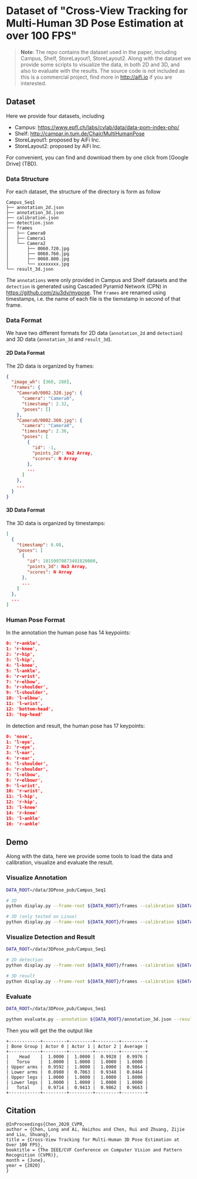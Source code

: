 # Dataset of "Cross-View Tracking for Multi-Human 3D Pose Estimation at over 100 FPS"

>**Note**: The repo contains the dataset used in the paper, 
including Campus, Shelf, StoreLayout1, StoreLayout2.
Along with the dataset
we provide some scripts to visualize the data, in both 2D and 3D,
and also to evaluate with the results.
The source code is not included 
as this is a commercial project,
find more in http://aifi.io if you are interested.


## Dataset
Here we provide four datasets, including
+ Campus: https://www.epfl.ch/labs/cvlab/data/data-pom-index-php/
+ Shelf: http://campar.in.tum.de/Chair/MultiHumanPose
+ StoreLayout1: proposed by AiFi Inc.
+ StoreLayout2: proposed by AiFi Inc.


For convenient, you can find and download them by one click from [Google Drive] (TBD).

### Data Structure
For each dataset, the structure of the directory is form as follow
```
Campus_Seq1
├── annotation_2d.json
├── annotation_3d.json
├── calibration.json
├── detection.json
├── frames
│   ├── Camera0
│   ├── Camera1
│   └── Camera2
│       ├── 0060.720.jpg
│       ├── 0060.760.jpg
│       ├── 0060.800.jpg
│       └── xxxxxxxx.jpg
└── result_3d.json
```
The `annotations` were only provided in Campus and Shelf datasets
and the `detection` is generated using 
Cascaded Pyramid Network (CPN) in https://github.com/zju3dv/mvpose.
The `frames` are renamed using timestamps, i.e. the name
of each file is the tiemstamp in second of that frame.



### Data Format
We have two different formats for 2D data (`annotation_2d` and `detection`) 
and 3D data (`annotation_3d` and `result_3d`).
#### 2D Data Format
The 2D data is organized by frames:
```json
{
  "image_wh": [360, 288],
  "frames": {
    "Camera0/0002.320.jpg": {
      "camera": "Camera0",
      "timestamp": 2.32,
      "poses": []
    },
    "Camera0/0002.360.jpg": {
      "camera": "Camera0",
      "timestamp": 2.36,
      "poses": [
        {
          "id": -1,
          "points_2d": Nx2 Array,
          "scores": N Array
        },
        ...
      ]
    },
    ...
  }
}
```

#### 3D Data Format
The 3D data is organized by timestamps:
```json
[
  {
    "timestamp": 6.08,
    "poses": [
      {
        "id": 10159970873491820000,
        "points_3d": Nx3 Array,
        "scores": N Array
      },
      ...
    ]
  },
  ...
]
```

### Human Pose Format
In the annotation
the human pose has 14 keypoints:
```json
0: 'r-ankle',
1: 'r-knee',
2: 'r-hip',
3: 'l-hip',
4: 'l-knee',
5: 'l-ankle',
6: 'r-wrist',
7: 'r-elbow',
8: 'r-shoulder',
9: 'l-shoulder',
10: 'l-elbow',
11: 'l-wrist',
12: 'bottom-head',
13: 'top-head'
```
In detection and result, the human pose has 17 keypoints:
```json
0: 'nose',
1: 'l-eye',
2: 'r-eye',
3: 'l-ear',
4: 'r-ear',
5: 'l-shoulder',
6: 'r-shoulder',
7: 'l-elbow',
8: 'r-elbowr',
9: 'l-wrist',
10: 'r-wrist',
11: 'l-hip',
12: 'r-hip',
13: 'l-knee'
14: 'r-knee'
15: 'l-ankle'
16: 'r-ankle'
```

## Demo
Along with the data, here we provide some tools 
to load the data and calibration, visualize and evaluate the result.
### Visualize Annotation
```bash
DATA_ROOT=/data/3DPose_pub/Campus_Seq1

# 2D
python display.py --frame-root ${DATA_ROOT}/frames --calibration ${DATA_ROOT}/calibration.json --pose-file ${DATA_ROOT}/annotation_2d.json --pose-type 2d

# 3D (only tested on Linux)
python display.py --frame-root ${DATA_ROOT}/frames --calibration ${DATA_ROOT}/calibration.json --pose-file ${DATA_ROOT}/annotation_3d.json --pose-type 3d
```

### Visualize Detection and Result
```bash
DATA_ROOT=/data/3DPose_pub/Campus_Seq1

# 2D detection
python display.py --frame-root ${DATA_ROOT}/frames --calibration ${DATA_ROOT}/calibration.json --pose-file ${DATA_ROOT}/detection.json --pose-type 2d

# 3D result
python display.py --frame-root ${DATA_ROOT}/frames --calibration ${DATA_ROOT}/calibration.json --pose-file ${DATA_ROOT}/result_3d.json --pose-type 3d
```

### Evaluate

```bash
DATA_ROOT=/data/3DPose_pub/Campus_Seq1

python evaluate.py --annotation ${DATA_ROOT}/annotation_3d.json --result ${DATA_ROOT}/result_3d.json 
```
Then you will get the the output like
```
+------------+---------+---------+---------+---------+
| Bone Group | Actor 0 | Actor 1 | Actor 2 | Average |
+------------+---------+---------+---------+---------+
|    Head    |  1.0000 |  1.0000 |  0.9928 |  0.9976 |
|   Torso    |  1.0000 |  1.0000 |  1.0000 |  1.0000 |
| Upper arms |  0.9592 |  1.0000 |  1.0000 |  0.9864 |
| Lower arms |  0.8980 |  0.7063 |  0.9348 |  0.8464 |
| Upper legs |  1.0000 |  1.0000 |  1.0000 |  1.0000 |
| Lower legs |  1.0000 |  1.0000 |  1.0000 |  1.0000 |
|   Total    |  0.9714 |  0.9413 |  0.9862 |  0.9663 |
+------------+---------+---------+---------+---------+
```

## Citation
```
@InProceedings{Chen_2020_CVPR,
author = {Chen, Long and Ai, Haizhou and Chen, Rui and Zhuang, Zijie and Liu, Shuang},
title = {Cross-View Tracking for Multi-Human 3D Pose Estimation at Over 100 FPS},
booktitle = {The IEEE/CVF Conference on Computer Vision and Pattern Recognition (CVPR)},
month = {June},
year = {2020}
}
```